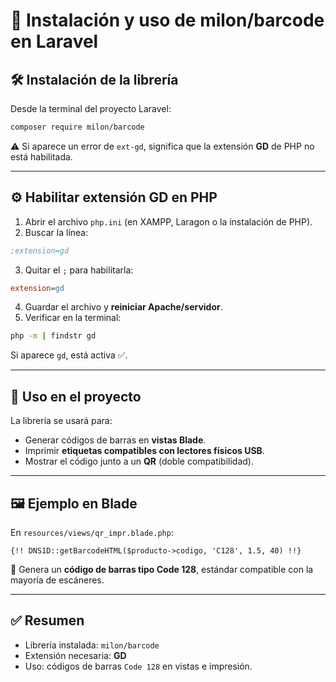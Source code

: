 # 📌 Instalación y uso de milon/barcode en Laravel

## 🛠️ Instalación de la librería
Desde la terminal del proyecto Laravel:

```bash
composer require milon/barcode
```

⚠️ Si aparece un error de `ext-gd`, significa que la extensión **GD** de PHP no está habilitada.

---

## ⚙️ Habilitar extensión GD en PHP
1. Abrir el archivo `php.ini` (en XAMPP, Laragon o la instalación de PHP).
2. Buscar la línea:

```ini
;extension=gd
```

3. Quitar el `;` para habilitarla:

```ini
extension=gd
```

4. Guardar el archivo y **reiniciar Apache/servidor**.
5. Verificar en la terminal:

```bash
php -m | findstr gd
```

Si aparece `gd`, está activa ✅.

---

## 🧩 Uso en el proyecto
La librería se usará para:

- Generar códigos de barras en **vistas Blade**.  
- Imprimir **etiquetas compatibles con lectores físicos USB**.  
- Mostrar el código junto a un **QR** (doble compatibilidad).  

---

## 🖼️ Ejemplo en Blade
En `resources/views/qr_impr.blade.php`:

```blade
{!! DNS1D::getBarcodeHTML($producto->codigo, 'C128', 1.5, 40) !!}
```

🔹 Genera un **código de barras tipo Code 128**, estándar compatible con la mayoría de escáneres.

---

## ✅ Resumen
- Librería instalada: `milon/barcode`
- Extensión necesaria: **GD**
- Uso: códigos de barras `Code 128` en vistas e impresión.
